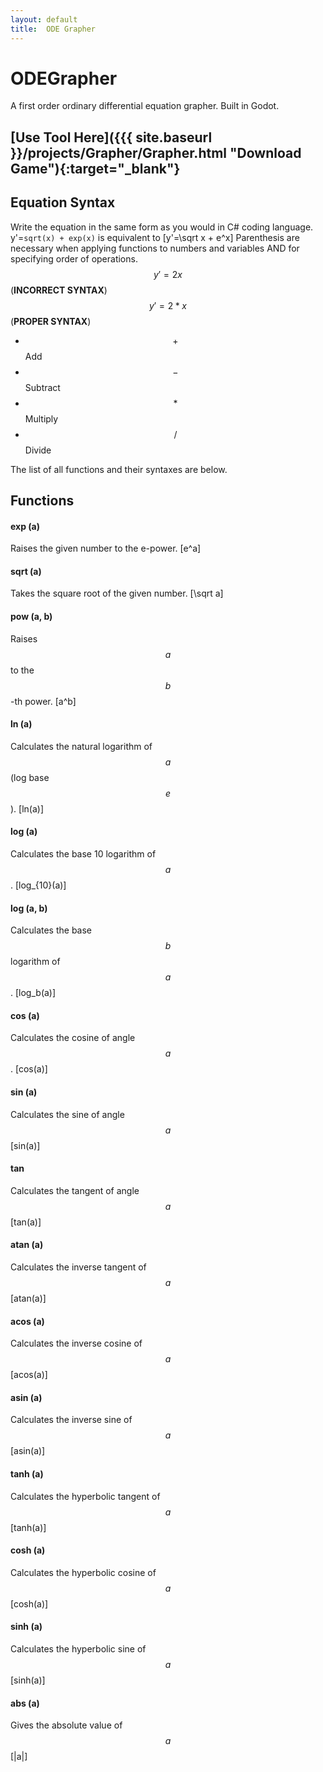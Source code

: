 ```yaml
---
layout: default
title:  ODE Grapher
---
```


# ODEGrapher
A first order ordinary differential equation grapher. Built in Godot.

## [Use Tool Here]({{{ site.baseurl }}/projects/Grapher/Grapher.html "Download Game"){:target="_blank"}

## Equation Syntax
Write the equation in the same form as you would in C# coding language.
y'=`sqrt(x) + exp(x)` is equivalent to \[y'=\sqrt x + e^x\]
Parenthesis are necessary when applying functions to numbers and variables AND for specifying order of operations.
$$y'=2x$$ (**INCORRECT SYNTAX**)
$$y'=2 * x$$ (**PROPER SYNTAX**)

- $$+$$ Add
- $$-$$ Subtract
- $$*$$ Multiply
- $$/$$ Divide

The list of all functions and their syntaxes are below.
## Functions
#### exp (a)
Raises the given number to the e-power.
\[e^a\]
#### sqrt (a)
Takes the square root of the given number.
\[\sqrt a\]
#### pow (a, b)
Raises $$a$$ to the $$b$$-th power.
\[a^b\]
#### ln (a)
Calculates the natural logarithm of $$a$$ (log base $$e$$).
\[ln(a)\]
#### log (a)
Calculates the base 10 logarithm of $$a$$.
\[log_{10}(a)\]
#### log (a, b)
Calculates the base $$b$$ logarithm of $$a$$.
\[log_b(a)\]
#### cos (a)
Calculates the cosine of angle $$a$$.
\[cos(a)\]
#### sin (a)
Calculates the sine of angle $$a$$
\[sin(a)\]
#### tan
Calculates the tangent of angle $$a$$
\[tan(a)\]
#### atan (a)
Calculates the inverse tangent of $$a$$
\[atan(a)\]
#### acos (a)
Calculates the inverse cosine of $$a$$
\[acos(a)\]
#### asin (a)
Calculates the inverse sine of $$a$$
\[asin(a)\]
#### tanh (a)
Calculates the hyperbolic tangent of $$a$$
\[tanh(a)\]
#### cosh (a)
Calculates the hyperbolic cosine of $$a$$
\[cosh(a)\]
#### sinh (a)
Calculates the hyperbolic sine of $$a$$
\[sinh(a)\]
#### abs (a)
Gives the absolute value of $$a$$
\[|a|\]
